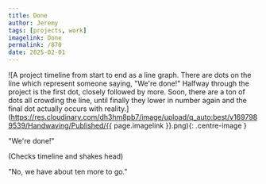 ```yaml
---
title: Done
author: Jeremy
tags: [projects, work]
imagelink: Done
permalink: /870
date: 2025-02-01
---
```


![A project timeline from start to end as a line graph. There are dots on the line which represent someone saying, "We're done!" Halfway through the project is the first dot, closely followed by more. Soon, there are a ton of dots all crowding the line, until finally they lower in number again and the final dot actually occurs with reality.](https://res.cloudinary.com/dh3hm8pb7/image/upload/q_auto:best/v1697989539/Handwaving/Published/{{ page.imagelink }}.png){: .centre-image }

"We're done!"

(Checks timeline and shakes head)

"No, we have about ten more to go."
